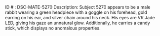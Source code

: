 ID # : DSC-MATE-5270
Description: Subject 5270 appears to be a male rabbit wearing a green headpiece with a goggle on his forehead, gold earring on his ear, and silver chain around his neck. His eyes are VR Jade LED, giving his gaze an unnatural glow. Additionally, he carries a candy stick, which displays no anomalous properties.
